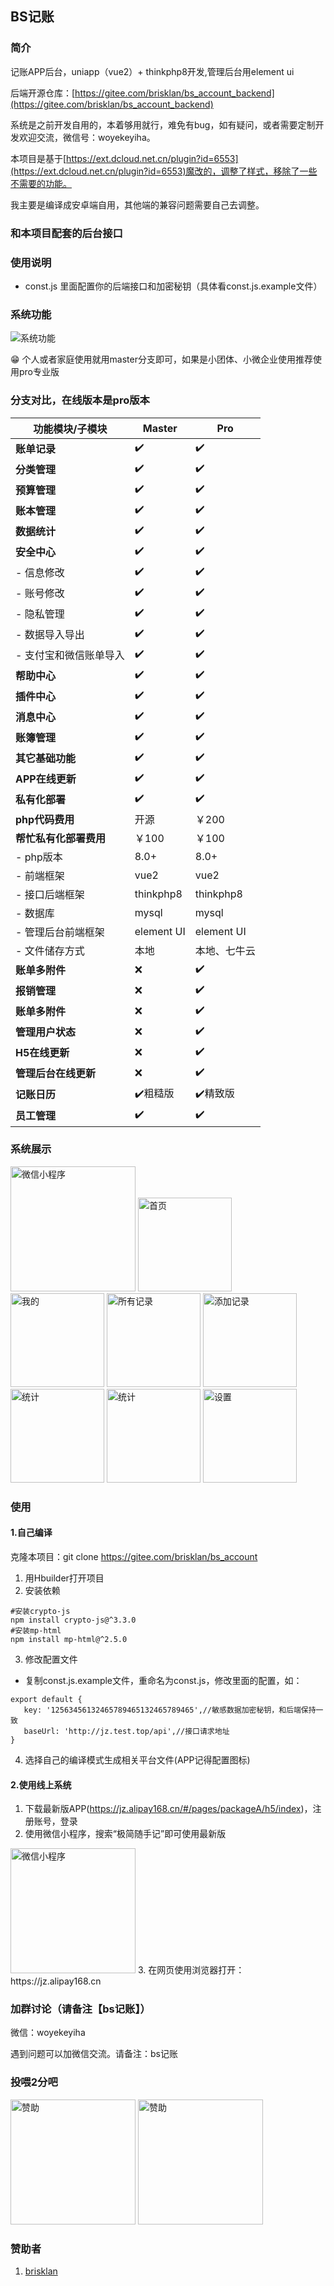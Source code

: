 ## BS记账

### 简介
记账APP后台，uniapp（vue2）+ thinkphp8开发,管理后台用element ui

后端开源仓库：[https://gitee.com/brisklan/bs_account_backend](https://gitee.com/brisklan/bs_account_backend)

系统是之前开发自用的，本着够用就行，难免有bug，如有疑问，或者需要定制开发欢迎交流，微信号：woyekeyiha。

本项目是基于[https://ext.dcloud.net.cn/plugin?id=6553](https://ext.dcloud.net.cn/plugin?id=6553)魔改的，调整了样式，移除了一些不需要的功能。

我主要是编译成安卓端自用，其他端的兼容问题需要自己去调整。

### 和本项目配套的后台接口

### 使用说明
- const.js 里面配置你的后端接口和加密秘钥（具体看const.js.example文件）
### 系统功能
<img alt="系统功能" src="./unpackage/demo-image/app功能.png"   title="系统功能"/>

 :grin: 个人或者家庭使用就用master分支即可，如果是小团体、小微企业使用推荐使用pro专业版

### 分支对比，在线版本是pro版本
| 功能模块/子模块      | Master    | Pro        |
|---------------|-----------|------------|
| **账单记录**      | ✔️        | ✔️         |
| **分类管理**      | ✔️        | ✔️         |
| **预算管理**      | ✔️        | ✔️         |
| **账本管理**      | ✔️        | ✔️         |
| **数据统计**      | ✔️        | ✔️         |
| **安全中心**      | ✔️        | ✔️         |
| - 信息修改        | ✔️        | ✔️         |
| - 账号修改        | ✔️        | ✔️         |
| - 隐私管理        | ✔️        | ✔️         |
| - 数据导入导出      | ✔️        | ✔️         |
| - 支付宝和微信账单导入  | ✔️        | ✔️         |
| **帮助中心**      | ✔️        | ✔️         |
| **插件中心**      | ✔️        | ✔️         |
| **消息中心**      | ✔️        | ✔️         |
| **账簿管理**      | ✔️        | ✔️         |
| **其它基础功能**    | ✔️        | ✔️         |
| **APP在线更新**   | ✔️        | ✔️         |
| **私有化部署**     | ✔️        | ✔️         |
 | **php代码费用**   | 开源        | ￥200       |
| **帮忙私有化部署费用** | ￥100      | ￥100       |
| -  php版本      | 8.0+      | 8.0+       |
| - 前端框架        | vue2      | vue2       |
| - 接口后端框架      | thinkphp8 | thinkphp8  |
| - 数据库         | mysql     | mysql      |
| - 管理后台前端框架    | element UI | element UI |
| - 文件储存方式      | 本地        | 本地、七牛云     |
| **账单多附件**     | ❌         | ✔️         |
| **报销管理**      | ❌         | ✔️         |
| **账单多附件**     | ❌         | ✔️         |
| **管理用户状态**    | ❌         | ✔️         |
| **H5在线更新**    | ❌         | ✔️         |
| **管理后台在线更新**  | ❌         | ✔️         |
| **记账日历**      | ✔️粗糙版     | ✔️精致版      |
| **员工管理**      | ✔️     | ✔️     |

### 系统展示
<img src="./unpackage/demo-image/gh_8d928c988fe5_258.jpg" width="200" title="微信小程序" />

<img alt="首页" src="./unpackage/demo-image/首页.png" width="150" title="首页"/>

<img alt="我的" src="./unpackage/demo-image/我的.png" width="150" title="我的"/>

<img alt="所有记录" src="./unpackage/demo-image/所有账单.png" width="150" title="记录"/>

<img alt="添加记录" src="./unpackage/demo-image/记账.png" width="150" title="添加"/>

<img alt="统计" src="./unpackage/demo-image/统计1.png" width="150" title="统计"/>

<img alt="统计" src="./unpackage/demo-image/统计2.png" width="150" title="统计"/>

<img alt="设置" src="./unpackage/demo-image/设置.png" width="150" title="设置中心"/>


### 使用
#### 1.自己编译

克隆本项目：git clone https://gitee.com/brisklan/bs_account

1. 用Hbuilder打开项目
2. 安装依赖
```shell
#安装crypto-js
npm install crypto-js@^3.3.0
#安装mp-html
npm install mp-html@^2.5.0
```
3. 修改配置文件
- 复制const.js.example文件，重命名为const.js，修改里面的配置，如：
 ```plantuml
export default {
    key: '12563456132465789465132465789465',//敏感数据加密秘钥，和后端保持一致
    baseUrl: 'http://jz.test.top/api',//接口请求地址
}
```
4. 选择自己的编译模式生成相关平台文件(APP记得配置图标)

#### 2.使用线上系统
1. 下载最新版APP(https://jz.alipay168.cn/#/pages/packageA/h5/index)，注册账号，登录
2.  使用微信小程序，搜索“极简随手记”即可使用最新版
 <img src="./unpackage/demo-image/gh_8d928c988fe5_258.jpg" width="200" title="微信小程序" />
3.  在网页使用浏览器打开：https://jz.alipay168.cn


### 加群讨论（请备注【bs记账】）
微信：woyekeyiha

遇到问题可以加微信交流。请备注：bs记账


### 投喂2分吧
<img alt="赞助" src="./unpackage/demo-image/微信收款码.jpg" width="200" title="赞助"/>

<img alt="赞助" src="./unpackage/demo-image/支付宝收款码.jpg" width="200" title="赞助"/>

### 赞助者
1.  [brisklan](https://gitee.com/brisklan)
